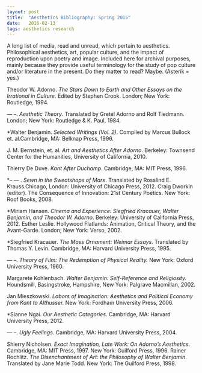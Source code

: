 ```yaml
---
layout: post
title:  "Aesthetics Bibliography: Spring 2015"
date:   2016-02-13
tags: aesthetics research
---
```

A long list of media, read and unread, which pertain to aesthetics. Philosophical aesthetics, art, popular culture, and the impact of reproduction upon poetry and image. Included here for archival purposes, mainly because they provide useful terminology for the study of pop culture and/or literature in the present. Do they matter to read? Maybe. (Asterik = yes.)

Theodor W. Adorno. _The Stars Down to Earth and Other Essays on the Irrational in Culture_. Edited by Stephen Crook. London; New York: Routledge, 1994.

— –. _Aesthetic Theory_. Translated by Gretel Adorno and Rolf Tiedmann. London; New York: Routledge & K. Paul, 1984.

*Walter Benjamin. _Selected Writings (Vol. 2)_. Compiled by Marcus Bullock et. al.Cambridge, MA: Belknap Press, 1996.

J. M. Bernstein, et. al. _Art and Aesthetics After Adorno_. Berkeley: Townsend Center for the Humanities, University of California, 2010.

Thierry De Duve. _Kant After Duchamp_. Cambridge, MA: MIT Press, 1996.

*– — . _Sewn in the Sweatshops of Marx_. Translated by Rosalind E. Krauss.Chicago, London: University of Chicago Press, 2012.
Craig Dworkin (editor). The Consequence of Innovation: 21st Century Poetics. New York: Roof Books, 2008.

*Miriam Hansen. _Cinema and Experience: Siegfried Kracauer, Walter Benjamin, and Theodor W. Adorno_. Berkeley: University of California Press, 2012.
Esther Leslie. Hollywood Flatlands: Animation, Critical Theory, and the Avant-Garde. London; New York: Verso, 2002.

*Siegfried Kracauer. _The Mass Ornament: Weimar Essays_. Translated by Thomas Y. Levin. Cambridge, MA: Harvard University Press, 1995.

— –. _Theory of Film: The Redemption of Physical Reality._ New York: Oxford University Press, 1960.

Margarete Kohlenbach. _Walter Benjamin: Self-Reference and Religiosity._ Houndsmill, Basingstroke, Hampshire, New York: Palgrave Macmillan, 2002.

Jan Mieszkowski. _Labors of Imagination: Aesthetics and Political Economy from Kant to Althusser._ New York: Fordham University Press, 2006.

*Sianne Ngai. _Our Aesthetic Categories_. Cambridge, MA: Harvard University Press, 2012.

— –. _Ugly Feelings_. Cambridge, MA: Harvard University Press, 2004.

Shierry Nicholsen. _Exact Imagination, Late Work: On Adorno’s Aesthetics_. Cambridge, MA: MIT Press, 1997. New York: Guilford Press, 1996.
Rainer Rochlitz. _The Disenchantment of Art: the Philosophy of Walter Benjamin_.  Translated by Jane Marie Todd. New York: The Guilford Press, 1998.